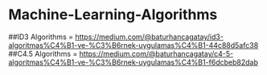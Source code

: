 # Machine-Learning-Algorithms
##ID3 Algorithms = https://medium.com/@baturhancagatay/id3-algoritmas%C4%B1-ve-%C3%B6rnek-uygulamas%C4%B1-44c88d5afc38
##C4.5 Algorithms = https://medium.com/@baturhancagatay/c4-5-algoritmas%C4%B1-ve-%C3%B6rnek-uygulamas%C4%B1-f6dcbeb82dab
